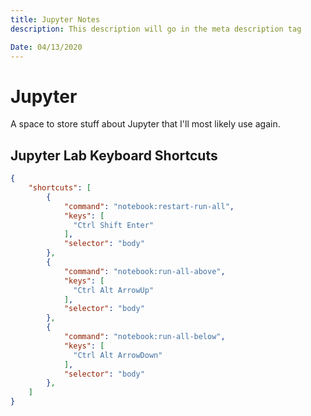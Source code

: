 ```yaml
---
title: Jupyter Notes
description: This description will go in the meta description tag

Date: 04/13/2020
---
```

# Jupyter

A space to store stuff about Jupyter that I'll most likely use again.

## Jupyter Lab Keyboard Shortcuts

```json
{
    "shortcuts": [
        {
            "command": "notebook:restart-run-all",
            "keys": [
              "Ctrl Shift Enter"
            ],
            "selector": "body"
        },
        {
            "command": "notebook:run-all-above",
            "keys": [
              "Ctrl Alt ArrowUp"
            ],
            "selector": "body"
        },
        {
            "command": "notebook:run-all-below",
            "keys": [
              "Ctrl Alt ArrowDown"
            ],
            "selector": "body"
        },
    ]
}
```